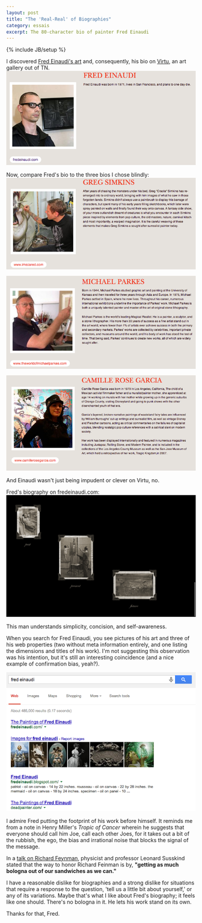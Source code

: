 ```yaml
---
layout: post
title: "The 'Real-Real' of Biographies"
category: essais
excerpt: The 80-character bio of painter Fred Einaudi
---
```

{% include JB/setup %}

I discovered [Fred Einaudi's art](http://fredeinaudi.com/) and, consequently, his bio on [Virtu](http://www.virtuartgallery.com/about), an art gallery out of TN.  
![Fred Einaudi's bio](/assets/images/bio-fred-einaudi.png)

Now, compare Fred's bio to the three bios I chose blindly:
![Greg Simkin's bio](/assets/images/bio-greg-simkins.png)

![Michael Parkes's bio](/assets/images/bio-michael-parkes.png)

![Camille Rose Garcia's bio](/assets/images/bio-camilla-rose-garcia.png)

And Einaudi wasn't just being impudent or clever on Virtu, no.  

Fred's biography on fredeinaudi.com:  
![Fred's biography: paste, present, future](/assets/images/fred-einaudi-homepage-bio.png)

This man understands simplicity, concision, and self-awareness. 

When you search for Fred Einaudi, you see pictures of his art and three of his web properties (two without meta information entirely, and one listing the dimensions and titles of his work).  I'm not suggesting this observation was his intention, but it's still an interesting coincidence (and a nice example of confirmation bias, yeah?).  

![Fred Einaudi's site](/assets/images/fred-einaudi-search.png)

I admire Fred putting the footprint of his work before himself. It reminds me from a note in Henry Miller's _Tropic of Cancer_ wherein he suggests that everyone should call him Joe, call each other Joes, for it takes out a bit of the rubbish, the ego, the bias and irrational noise that blocks the signal of the message. 

In a [talk on Richard Feynman](http://www.ted.com/talks/leonard_susskind_my_friend_richard_feynman.html), physicist and professor Leonard Susskind stated that the way to honor Richard Feinman is by, **"getting as much bologna out of our sandwiches as we can."**

I have a reasonable dislike for biographies and a strong dislike for situations that require a response to the question, 'tell us a little bit about yourself,' or any of its variations. Maybe that's what I like about Fred's biography; it feels like one should. There's no bologna in it. He lets his work stand on its own. 

Thanks for that, Fred. 

<a href="https://plus.google.com/+VincentBarr0?rel=author"></a>